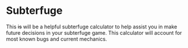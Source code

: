 # Subterfuge

This ~~is~~ will be a helpful subterfuge calculator to help assist you in make future decisions in your subterfuge game. This calculator will account for most known bugs and current mechanics.